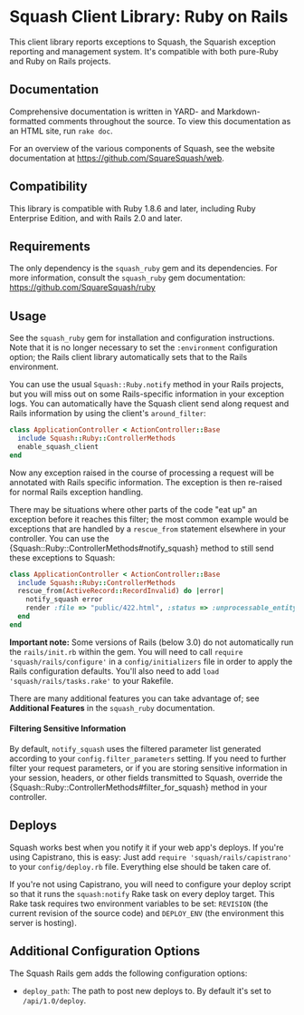 Squash Client Library: Ruby on Rails
====================================

This client library reports exceptions to Squash, the Squarish exception
reporting and management system. It's compatible with both pure-Ruby and Ruby on
Rails projects.

Documentation
-------------

Comprehensive documentation is written in YARD- and Markdown-formatted comments
throughout the source. To view this documentation as an HTML site, run
`rake doc`.

For an overview of the various components of Squash, see the website
documentation at https://github.com/SquareSquash/web.

Compatibility
-------------

This library is compatible with Ruby 1.8.6 and later, including Ruby Enterprise
Edition, and with Rails 2.0 and later.

Requirements
------------

The only dependency is the `squash_ruby` gem and its dependencies. For more
information, consult the `squash_ruby` gem documentation:
https://github.com/SquareSquash/ruby

Usage
-----

See the `squash_ruby` gem for installation and configuration instructions. Note
that it is no longer necessary to set the `:environment` configuration option;
the Rails client library automatically sets that to the Rails environment.

You can use the usual `Squash::Ruby.notify` method in your Rails projects, but
you will miss out on some Rails-specific information in your exception logs. You
can automatically have the Squash client send along request and Rails
information by using the client's `around_filter`:

```` ruby
class ApplicationController < ActionController::Base
  include Squash::Ruby::ControllerMethods
  enable_squash_client
end
````

Now any exception raised in the course of processing a request will be annotated
with Rails specific information. The exception is then re-raised for normal
Rails exception handling.

There may be situations where other parts of the code "eat up" an exception
before it reaches this filter; the most common example would be exceptions that
are handled by a `rescue_from` statement elsewhere in your controller.  You can
use the {Squash::Ruby::ControllerMethods#notify_squash} method to still send
these exceptions to Squash:

```` ruby
class ApplicationController < ActionController::Base
  include Squash::Ruby::ControllerMethods
  rescue_from(ActiveRecord::RecordInvalid) do |error|
    notify_squash error
    render :file => "public/422.html", :status => :unprocessable_entity
  end
end
````

**Important note:** Some versions of Rails (below 3.0) do not automatically run
the `rails/init.rb` within the gem. You will need to call
`require 'squash/rails/configure'` in a `config/initializers` file in order to
apply the Rails configuration defaults. You'll also need to add
`load 'squash/rails/tasks.rake'` to your Rakefile.

There are many additional features you can take advantage of; see **Additional
Features** in the `squash_ruby` documentation.

#### Filtering Sensitive Information

By default, `notify_squash` uses the filtered parameter list generated according
to your `config.filter_parameters` setting. If you need to further filter your
request parameters, or if you are storing sensitive information in your session,
headers, or other fields transmitted to Squash, override the
{Squash::Ruby::ControllerMethods#filter_for_squash} method in your controller.

Deploys
-------

Squash works best when you notify it if your web app's deploys. If you're using
Capistrano, this is easy: Just add `require 'squash/rails/capistrano'` to your
`config/deploy.rb` file. Everything else should be taken care of.

If you're not using Capistrano, you will need to configure your deploy script
so that it runs the `squash:notify` Rake task on every deploy target. This Rake
task requires two environment variables to be set: `REVISION` (the current
revision of the source code) and `DEPLOY_ENV` (the environment this server is
hosting).

Additional Configuration Options
--------------------------------

The Squash Rails gem adds the following configuration options:

* `deploy_path`: The path to post new deploys to. By default it's set to
  `/api/1.0/deploy`.

